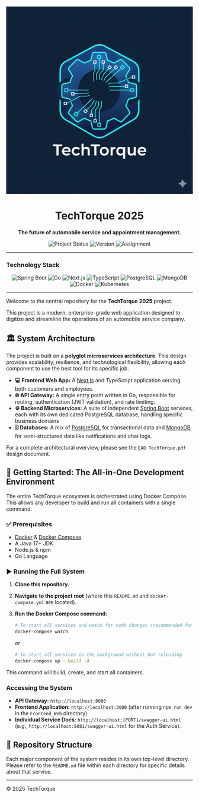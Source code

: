 ![Logo](Logo.png)

<h1 align="center">TechTorque 2025</h1>

<p align="center">
  <strong>The future of automobile service and appointment management.</strong>
</p>

<p align="center">
  <img src="https://img.shields.io/badge/Project%20Status-Active%20Development-success?style=for-the-badge" alt="Project Status"/>
  <img src="https://img.shields.io/badge/Version-v1.0%20(Scaffolded)-blue?style=for-the-badge" alt="Version"/>
  <img src="https://img.shields.io/badge/Assignment-Enterprise%20Application%20Development-lightgrey?style=for-the-badge" alt="Assignment"/>
</p>

---

### Technology Stack

<p align="center">
  <img src="https://img.shields.io/badge/Spring_Boot-6DB33F?style=for-the-badge&logo=spring-boot&logoColor=white" alt="Spring Boot"/>
  <img src="https://img.shields.io/badge/go-%2300ADD8.svg?style=for-the-badge&logo=go&logoColor=white" alt="Go"/>
  <img src="https://img.shields.io/badge/Next-black?style=for-the-badge&logo=next.js&logoColor=white" alt="Next.js"/>
  <img src="https://img.shields.io/badge/TypeScript-3178C6?style=for-the-badge&logo=typescript&logoColor=white" alt="TypeScript"/>
  <img src="https://img.shields.io/badge/PostgreSQL-4169E1?style=for-the-badge&logo=postgresql&logoColor=white" alt="PostgreSQL"/>
  <img src="https://img.shields.io/badge/MongoDB-4EA94B?style=for-the-badge&logo=mongodb&logoColor=white" alt="MongoDB"/>
  <img src="https://img.shields.io/badge/Docker-2496ED?style=for-the-badge&logo=docker&logoColor=white" alt="Docker"/>
  <img src="https://img.shields.io/badge/Kubernetes-326CE5?style=for-the-badge&logo=kubernetes&logoColor=white" alt="Kubernetes"/>
</p>

---

Welcome to the central repository for the **TechTorque 2025** project. 

This project is a modern, enterprise-grade web application designed to digitize and streamline the operations of an automobile service company.

## 🏛️ System Architecture

The project is built on a **polyglot microservices architecture**. This design provides scalability, resilience, and technological flexibility, allowing each component to use the best tool for its specific job.

-   **💻 Frontend Web App:** A [Next.js](https://nextjs.org/) and TypeScript application serving both customers and employees.
-   **🌐 API Gateway:** A single entry point written in Go, responsible for routing, authentication (JWT validation), and rate limiting.
-   **⚙️ Backend Microservices:** A suite of independent [Spring Boot](https://spring.io/projects/spring-boot) services, each with its own dedicated PostgreSQL database, handling specific business domains
-   **🗄️ Databases:** A mix of [PostgreSQL](https://www.postgresql.org/) for transactional data and [MongoDB](https://www.mongodb.com/) for semi-structured data like notifications and chat logs.

For a complete architectural overview, please see the `EAD TechTorque.pdf` design document.

## 🚀 Getting Started: The All-in-One Development Environment

The entire TechTorque ecosystem is orchestrated using Docker Compose. This allows any developer to build and run all containers with a single command.

### ✅ Prerequisites

-   [Docker](https://www.docker.com/get-started) & [Docker Compose](https://docs.docker.com/compose/install/)
-   A Java 17+ JDK
-   Node.js & npm
-   Go Language

### ▶️ Running the Full System

1.  **Clone this repository.**
2.  **Navigate to the project root** (where this `README.md` and `docker-compose.yml` are located).
3.  **Run the Docker Compose command:**

    ```bash
    # To start all services and watch for code changes (recommended for development)
    docker-compose watch
    ```
    *or*
    ```bash
    # To start all services in the background without hot-reloading
    docker-compose up --build -d
    ```
This command will build, create, and start all containers.

###  Accessing the System

-   **API Gateway:** `http://localhost:8080`
-   **Frontend Application:** `http://localhost:3000` (after running `npm run dev` in the `Frontend_Web` directory)
-   **Individual Service Docs:** `http://localhost:[PORT]/swagger-ui.html` (e.g., `http://localhost:8081/swagger-ui.html` for the Auth Service).

## 🧩 Repository Structure

Each major component of the system resides in its own top-level directory. Please refer to the `README.md` file within each directory for specific details about that service.

---
© 2025 TechTorque
